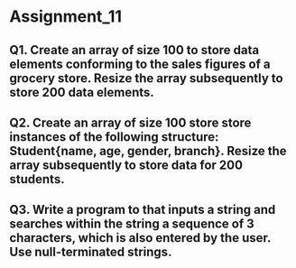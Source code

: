 # Assignment_11
## Q1. Create an array of size 100 to store data elements conforming to  the sales figures of a grocery store. Resize the array subsequently to store 200 data elements.
## Q2. Create an array of size 100 store store instances of the following structure: Student{name, age, gender, branch}. Resize the array subsequently to store data for 200 students.
## Q3. Write a program to that inputs a string and searches within the string a sequence of 3 characters, which is also entered by the user. Use null-terminated strings.
